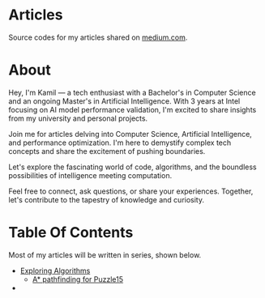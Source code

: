 # Articles
Source codes for my articles shared on [medium.com](https://medium.com/@kamilmatejuk).

# About
Hey, I'm Kamil — a tech enthusiast with a Bachelor's in Computer Science and an ongoing Master's in Artificial Intelligence. With 3 years at Intel focusing on AI model performance validation, I'm excited to share insights from my university and personal projects.

Join me for articles delving into Computer Science, Artificial Intelligence, and performance optimization. I'm here to demystify complex tech concepts and share the excitement of pushing boundaries.

Let's explore the fascinating world of code, algorithms, and the boundless possibilities of intelligence meeting computation.

Feel free to connect, ask questions, or share your experiences. Together, let's contribute to the tapestry of knowledge and curiosity.

# Table Of Contents
Most of my articles will be written in series, shown below.

* [Exploring Algorithms](./Exploring%20Algorithms)
  * [A* pathfinding for Puzzle15](./Exploring%20Algorithms/01.%20A*%20pathfinding%20for%20Puzzle15)
* 
